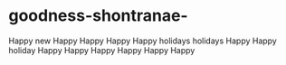# goodness-shontranae-
Happy new Happy Happy Happy Happy holidays holidays Happy Happy holiday Happy Happy Happy Happy Happy Happy 
